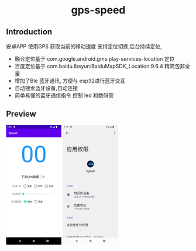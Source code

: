 
<div align="center"> 
<h1>gps-speed</h1>
</div>

## Introduction
安卓APP 使用GPS 获取当前的移动速度
支持定位切换,后台持续定位, 
- 融合定位基于 com.google.android.gms:play-services-location 定位
- 百度定位基于 com.baidu.lbsyun:BaiduMapSDK_Location:9.6.4 精简包非全量
- 增加了Ble 蓝牙通讯, 方便与 esp32进行蓝牙交互
- 自动搜索蓝牙设备,自动连接
- 简单易懂的蓝牙通信指令 控制 led 和数码管


## Preview
<p align="left">
    <img alt="speed" width="30%" src="https://github.com/WangSunio/img/blob/main/images/speed.png">
    <img alt="auth" width="30%" src="https://github.com/WangSunio/img/blob/main/images/auth.png">
</p>
